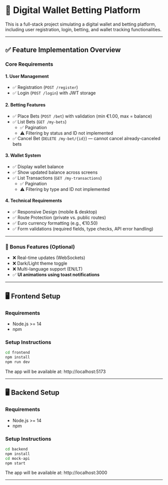 # 🎰 Digital Wallet Betting Platform

This is a full-stack project simulating a digital wallet and betting platform, including user registration, login, betting, and wallet tracking functionalities.

---

## ✅ Feature Implementation Overview

### Core Requirements

#### 1. User Management

- ✅ Registration (`POST /register`)
- ✅ Login (`POST /login`) with JWT storage

#### 2. Betting Features

- ✅ Place Bets (`POST /bet`) with validation (min €1.00, max = balance)
- ✅ List Bets (`GET /my-bets`)
  - ✅ Pagination
  - ⚠️ Filtering by status and ID not implemented
- ✅ Cancel Bet (`DELETE /my-bet/{id}`) — cannot cancel already-canceled bets

#### 3. Wallet System

- ✅ Display wallet balance
- ✅ Show updated balance across screens
- ✅ List Transactions (`GET /my-transactions`)
  - ✅ Pagination
  - ⚠️ Filtering by type and ID not implemented

#### 4. Technical Requirements

- ✅ Responsive Design (mobile & desktop)
- ✅ Route Protection (private vs. public routes)
- ✅ Euro currency formatting (e.g., €10.50)
- ✅ Form validations (required fields, type checks, API error handling)

---

### 🌟 Bonus Features (Optional)

- ❌ Real-time updates (WebSockets)
- ❌ Dark/Light theme toggle
- ❌ Multi-language support (EN/LT)
- ✅ **UI animations using toast notifications**

---

## 🖥️ Frontend Setup

### Requirements

- Node.js >= 14
- npm

### Setup Instructions

```bash
cd frontend
npm install
npm run dev
```

The app will be available at: http://localhost:5173

---

## 🖥️ Backend Setup

### Requirements

- Node.js >= 14
- npm

### Setup Instructions

```bash
cd backend
npm install
cd mock-api
npm start
```

The app will be available at: http://localhost:3000

---
